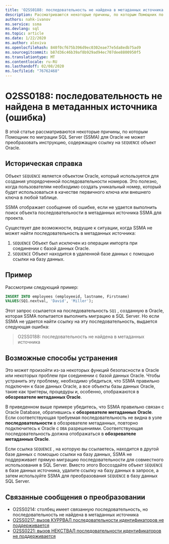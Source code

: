 ```yaml
---
title: 'O2SS0188: последовательность не найдена в метаданных источника (ошибка)'
description: Рассматриваются некоторые причины, по которым Помощник по миграции SQL Server (SSMA) для Oracle не может преобразовать инструкцию, содержащую ссылку на объект последовательности Oracle.
authors: nahk-ivanov
ms.service: ssma
ms.devlang: sql
ms.topic: article
ms.date: 1/22/2020
ms.author: alexiva
ms.openlocfilehash: 840f0cf675b396d9ec0302eae77e5da8edb75ad9
ms.sourcegitcommit: b87d36c46b39af8b929ad94ec707dee8800950f5
ms.translationtype: MT
ms.contentlocale: ru-RU
ms.lasthandoff: 02/08/2020
ms.locfileid: "76762468"
---
```

# <a name="o2ss0188-sequence-not-found-in-source-metadata-error"></a>O2SS0188: последовательность не найдена в метаданных источника (ошибка)

В этой статье рассматриваются некоторые причины, по которым Помощник по миграции SQL Server (SSMA) для Oracle не может преобразовать инструкцию, содержащую ссылку на `SEQUENCE` объект Oracle.

## <a name="background"></a>Историческая справка

Объект `SEQUENCE` является объектом Oracle, который используется для создания упорядоченной последовательности номеров. Это полезно, когда пользователям необходимо создать уникальный номер, который будет использоваться в качестве первичного ключа или внешнего ключа в любой таблице.

SSMA отображает сообщение об ошибке, если не удается выполнить поиск объекта последовательности в метаданных источника SSMA для проекта.

Существует две возможности, ведущие к ситуации, когда SSMA не может найти последовательность в метаданных источника:

1. `SEQUENCE` Объект был исключен из операции импорта при соединении с базой данных Oracle.
2. `SEQUENCE` Объект находится в удаленной базе данных с помощью ссылки на базу данных.

## <a name="example"></a>Пример

Рассмотрим следующий пример:

```sql
INSERT INTO employees (employeeid, lastname, Firstname)
VALUES(SQ1.nextval, 'David', 'Miller');
```

Этот запрос ссылается на последовательность `SQ1` , созданную в Oracle, которая SSMA попытается выполнить миграцию в SQL Server. Но если SSMA не удается найти ссылку на эту последовательность, выдается следующая ошибка:

> O2SS0188: последовательность не найдена в метаданных источника

## <a name="possible-remedies"></a>Возможные способы устранения

Это может произойти из-за некоторых функций безопасности в Oracle или некоторых проблем при соединении с базой данных Oracle. Чтобы устранить эту проблему, необходимо убедиться, что SSMA правильно подключен к базе данных Oracle, а все объекты базы данных Oracle, такие как триггеры, процедуры и, особенно, отображаются в **обозревателе метаданных Oracle**.

В приведенном выше примере убедитесь, что SSMA правильно связан с Oracle Database, обратившись к **обозревателе метаданных Oracle**. Если соответствующая требуемая последовательность не видна в узле **последовательности** в обозревателе метаданных, повторно подключитесь к Oracle с `DBA` разрешениями. Соответствующая последовательность должна отображаться в **обозревателе метаданных Oracle**.

Если ссылка `SEQUENCE` , на которую вы ссылаетесь, находится в другой базе данных с помощью ссылки на базу данных, SSMA не поддерживает прямую миграцию последовательности для совместного использования в SQL Server. Вместо этого Воссоздайте объект `SEQUENCE` в базе данных источника, удалите ссылку на базу данных в запросе, а затем используйте SSMA для преобразования `SEQUENCE` в базу данных SQL Server.

## <a name="related-conversion-messages"></a>Связанные сообщения о преобразовании

* O2SS0214: столбец имеет связанную последовательность, но последовательность не найдена в метаданных источника
* [O2SS0217: вызов КУРРВАЛ последовательности идентификаторов не поддерживается](o2ss0217.md)
* [O2SS0221: вызов НЕКСТВАЛ последовательности идентификаторов не поддерживается](o2ss0221.md)
